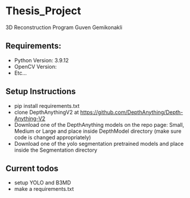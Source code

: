 # Thesis_Project
3D Reconstruction Program
Guven Gemikonakli

## Requirements:
- Python Version: 3.9.12
- OpenCV Version:
- Etc...

## Setup Instructions
- pip install requirements.txt
- clone DepthAnythingV2 at https://github.com/DepthAnything/Depth-Anything-V2
- Download one of the DepthAnything models on the repo page: Small, Medium or Large and place inside DepthModel directory (make sure code is changed appropriately)
- Download one of the yolo segmentation pretrained models and place inside the Segmentation directory

## Current todos
- setup YOLO and B3MD
- make a requirements.txt
